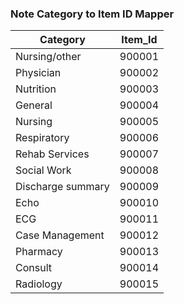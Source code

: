 ### Note Category to Item ID Mapper

|         Category        | Item_Id |
|-------------------------|---------|
|       Nursing/other     |  900001 | 
|       Physician         |  900002 |
|       Nutrition         |  900003 |
|       General           |  900004 |
|       Nursing           |  900005 |
|       Respiratory       |  900006 |
|       Rehab Services    |  900007 |
|       Social Work       |  900008 |
|       Discharge summary |  900009 |
|       Echo              |  900010 |
|       ECG               |  900011 |
|       Case Management   |  900012 |
|       Pharmacy          |  900013 |
|       Consult           |  900014 |
|       Radiology         |  900015 |
